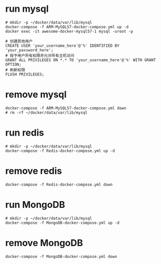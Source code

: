 # run mysql
```shell
# mkdir -p ~/docker/data/var/lib/mysql
docker-compose -f ARM-MySQL57-docker-compose.yml up -d
docker exec -it awesome-docker-mysql57-1 mysql -uroot -p

# 创建其他用户
CREATE USER 'your_username_here'@'%' IDENTIFIED BY 'your_password_here';
# 授予用户所有权限并允许所有主机访问
GRANT ALL PRIVILEGES ON *.* TO 'your_username_here'@'%' WITH GRANT OPTION;
# 刷新权限
FLUSH PRIVILEGES;
```

# remove mysql
```shell
docker-compose -f ARM-MySQL57-docker-compose.yml down
# rm -rf ~/docker/data/var/lib/mysql
```

# run redis
```shell
# mkdir -p ~/docker/data/var/lib/mysql
docker-compose -f Redis-docker-compose.yml up -d
```

# remove redis
```shell
docker-compose -f Redis-docker-compose.yml down
```

# run MongoDB
```shell
# mkdir -p ~/docker/data/var/lib/mysql
docker-compose -f MongoDB-docker-compose.yml up -d
```

# remove MongoDB
```shell
docker-compose -f MongoDB-docker-compose.yml down
```
